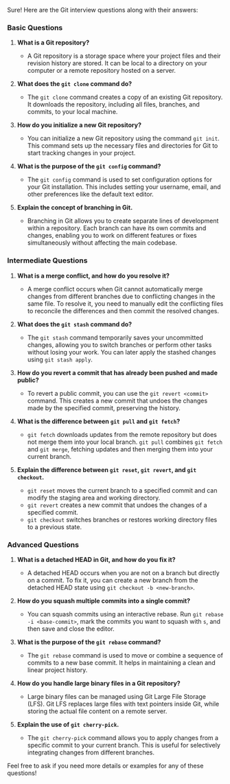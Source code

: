 Sure! Here are the Git interview questions along with their answers:

### Basic Questions

1. **What is a Git repository?**
   - A Git repository is a storage space where your project files and their revision history are stored. It can be local to a directory on your computer or a remote repository hosted on a server.

2. **What does the `git clone` command do?**
   - The `git clone` command creates a copy of an existing Git repository. It downloads the repository, including all files, branches, and commits, to your local machine.

3. **How do you initialize a new Git repository?**
   - You can initialize a new Git repository using the command `git init`. This command sets up the necessary files and directories for Git to start tracking changes in your project.

4. **What is the purpose of the `git config` command?**
   - The `git config` command is used to set configuration options for your Git installation. This includes setting your username, email, and other preferences like the default text editor.

5. **Explain the concept of branching in Git.**
   - Branching in Git allows you to create separate lines of development within a repository. Each branch can have its own commits and changes, enabling you to work on different features or fixes simultaneously without affecting the main codebase.

### Intermediate Questions

1. **What is a merge conflict, and how do you resolve it?**
   - A merge conflict occurs when Git cannot automatically merge changes from different branches due to conflicting changes in the same file. To resolve it, you need to manually edit the conflicting files to reconcile the differences and then commit the resolved changes.

2. **What does the `git stash` command do?**
   - The `git stash` command temporarily saves your uncommitted changes, allowing you to switch branches or perform other tasks without losing your work. You can later apply the stashed changes using `git stash apply`.

3. **How do you revert a commit that has already been pushed and made public?**
   - To revert a public commit, you can use the `git revert <commit>` command. This creates a new commit that undoes the changes made by the specified commit, preserving the history.

4. **What is the difference between `git pull` and `git fetch`?**
   - `git fetch` downloads updates from the remote repository but does not merge them into your local branch. `git pull` combines `git fetch` and `git merge`, fetching updates and then merging them into your current branch.

5. **Explain the difference between `git reset`, `git revert`, and `git checkout`.**
   - `git reset` moves the current branch to a specified commit and can modify the staging area and working directory.
   - `git revert` creates a new commit that undoes the changes of a specified commit.
   - `git checkout` switches branches or restores working directory files to a previous state.

### Advanced Questions

1. **What is a detached HEAD in Git, and how do you fix it?**
   - A detached HEAD occurs when you are not on a branch but directly on a commit. To fix it, you can create a new branch from the detached HEAD state using `git checkout -b <new-branch>`.

2. **How do you squash multiple commits into a single commit?**
   - You can squash commits using an interactive rebase. Run `git rebase -i <base-commit>`, mark the commits you want to squash with `s`, and then save and close the editor.

3. **What is the purpose of the `git rebase` command?**
   - The `git rebase` command is used to move or combine a sequence of commits to a new base commit. It helps in maintaining a clean and linear project history.

4. **How do you handle large binary files in a Git repository?**
   - Large binary files can be managed using Git Large File Storage (LFS). Git LFS replaces large files with text pointers inside Git, while storing the actual file content on a remote server.

5. **Explain the use of `git cherry-pick`.**
   - The `git cherry-pick` command allows you to apply changes from a specific commit to your current branch. This is useful for selectively integrating changes from different branches.

Feel free to ask if you need more details or examples for any of these questions!
